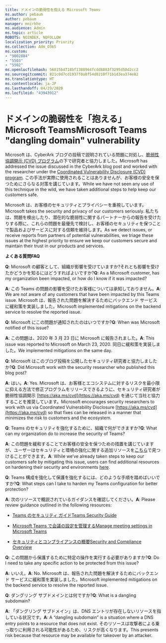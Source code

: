 ```yaml
---
title: ドメインの脆弱性を抱える Microsoft Teams
ms.author: pebaum
author: pebaum
manager: mnirkhe
ms.audience: Admin
ms.topic: article
ROBOTS: NOINDEX, NOFOLLOW
localization_priority: Priority
ms.collection: Adm_O365
ms.custom:
- "9002884"
- "5503"
- "5502"
ms.openlocfilehash: 56015b4718bf1388964fcdd8883f3295d50d2cc2
ms.sourcegitcommit: 821c0d7cd1937f0a8f54d0210f71b1d3ea374e82
ms.translationtype: HT
ms.contentlocale: ja-JP
ms.lasthandoff: 04/29/2020
ms.locfileid: "43943912"
---
```

# <a name="microsoft-teams-dangling-domain-vulnerability"></a><span data-ttu-id="b8a26-102">ドメインの脆弱性を「抱える」 Microsoft Teams</span><span class="sxs-lookup"><span data-stu-id="b8a26-102">Microsoft Teams "dangling domain" vulnerability</span></span>

<span data-ttu-id="b8a26-103">Microsoft は、CyberArk ブログの投稿で説明されている問題に対処し、[脆弱性協調開示 (CVD) プログラム](https://aka.ms/cvd)の下で研究者と協力しました。</span><span class="sxs-lookup"><span data-stu-id="b8a26-103">Microsoft has addressed the issue discussed in the CyberArk blog post and worked with the researcher under the [Coordinated Vulnerability Disclosure (CVD) program](https://aka.ms/cvd).</span></span> <span data-ttu-id="b8a26-104">この手法が実際に使用されることはありませんが、お客様の安全を保つためにさらなる対策を講じています。</span><span class="sxs-lookup"><span data-stu-id="b8a26-104">While we have not seen any use of this technique in the wild, we have taken additional steps to help keep our customers safe.</span></span>

<span data-ttu-id="b8a26-105">Microsoft は、お客様のセキュリティとプライバシーを重視しています。</span><span class="sxs-lookup"><span data-stu-id="b8a26-105">Microsoft takes the security and privacy of our customers seriously.</span></span> <span data-ttu-id="b8a26-106">私たちは、問題を検出したり、潜在的な脆弱性に関するパートナーからの報告を受けたりする際に、これらの問題を最優先で検討し、お客様のセキュリティを保つことで製品およびサービスに対する信頼を維持します。</span><span class="sxs-lookup"><span data-stu-id="b8a26-106">As we detect issues, or receive reports from partners of potential vulnerabilities, we triage these issues at the highest priority to ensure we keep our customers secure and maintain their trust in our products and services.</span></span>

<span data-ttu-id="b8a26-107">**よくある質問**</span><span class="sxs-lookup"><span data-stu-id="b8a26-107">**FAQ**</span></span>

<span data-ttu-id="b8a26-108">**Q**: Microsoft の顧客として、組織が影響を受けていますか?それとも影響を受けたかどうかを知るにはどうすればよいですか?</span><span class="sxs-lookup"><span data-stu-id="b8a26-108">**Q**: As a Microsoft customer, has my organization been impacted, or how do I know if it was impacted?</span></span>

<span data-ttu-id="b8a26-109">**A**: この Teams の問題の影響を受けたお客様については承知しておりません。</span><span class="sxs-lookup"><span data-stu-id="b8a26-109">**A**: We are not aware of any customers that have been impacted by this Teams issue.</span></span> <span data-ttu-id="b8a26-110">Microsoft は、報告された問題を解決するためにバックエンド サービスに緩和策を実装しました。</span><span class="sxs-lookup"><span data-stu-id="b8a26-110">Microsoft implemented mitigations on the backend service to resolve the reported issue.</span></span>

<span data-ttu-id="b8a26-111">**Q**: Microsoft にこの問題が通知されたのはいつですか?</span><span class="sxs-lookup"><span data-stu-id="b8a26-111">**Q**: When was Microsoft notified of this issue?</span></span>

<span data-ttu-id="b8a26-112">**A**: この問題は、2020 年 3 月 23 日に Microsoft に報告されました。</span><span class="sxs-lookup"><span data-stu-id="b8a26-112">**A**: This issue was reported to Microsoft on March 23, 2020.</span></span> <span data-ttu-id="b8a26-113">同日に緩和策を実装しました。</span><span class="sxs-lookup"><span data-stu-id="b8a26-113">We implemented mitigations on the same day.</span></span>

<span data-ttu-id="b8a26-114">**Q**: Microsoft はこのブログ投稿を公開したセキュリティ研究者と協力しましたか?</span><span class="sxs-lookup"><span data-stu-id="b8a26-114">**Q**: Did Microsoft work with the security researcher who published this blog post?</span></span>

<span data-ttu-id="b8a26-115">**A**: はい。</span><span class="sxs-lookup"><span data-stu-id="b8a26-115">**A**: Yes.</span></span> <span data-ttu-id="b8a26-116">Microsoft は、お客様とエコシステムに対するリスクを最小限に抑える方法で修正プログラムをリリースできるように、セキュリティ研究者が脆弱性協調開示 [https://aka.ms/cvd](https://aka.ms/cvd) を通じて当社と協力することを推奨しています。</span><span class="sxs-lookup"><span data-stu-id="b8a26-116">Microsoft encourages security researchers to work with us via Coordinated Vulnerability Disclosure [https://aka.ms/cvd](https://aka.ms/cvd) so that fixes can be released in a manner that minimizes the risk to customers and the ecosystem.</span></span>  

<span data-ttu-id="b8a26-117">**Q**: Teams のセキュリティを強化するために、組織で何ができますか?</span><span class="sxs-lookup"><span data-stu-id="b8a26-117">**Q**: What can my organization do to increase the security of Teams?</span></span>  

<span data-ttu-id="b8a26-118">**A**: この問題を緩和することでお客様の安全を保つための措置を講じていますが、ユーザーはセキュリティと環境の強化に関する追加リソースを[こちら](https://www.microsoft.com/microsoft-365/blog/2020/04/06/it-professionals-privacy-security-microsoft-teams/)で見つけることができます。</span><span class="sxs-lookup"><span data-stu-id="b8a26-118">**A**: While we’ve already taken steps to keep our customers safe by mitigating this issue, users can find additional resources on hardening their security and environments [here](https://www.microsoft.com/microsoft-365/blog/2020/04/06/it-professionals-privacy-security-microsoft-teams/).</span></span>  

<span data-ttu-id="b8a26-119">**Q**: Teams 構成を強化して保護を強化するには、どのような手順を踏めばいいですか?</span><span class="sxs-lookup"><span data-stu-id="b8a26-119">**Q**: What steps can I take to harden my Teams configuration for better protection?</span></span>

<span data-ttu-id="b8a26-120">**A**: 次のリソースで概説されているガイダンスを確認してください。</span><span class="sxs-lookup"><span data-stu-id="b8a26-120">**A**: Please review guidance outlined in the following resources:</span></span> 

- [<span data-ttu-id="b8a26-121">Teams のセキュリティ ガイド</span><span class="sxs-lookup"><span data-stu-id="b8a26-121">Teams Security Guide</span></span>](https://docs.microsoft.com/microsoftteams/teams-security-guide)

- [<span data-ttu-id="b8a26-122">Microsoft Teams で会議の設定を管理する</span><span class="sxs-lookup"><span data-stu-id="b8a26-122">Manage meeting settings in Microsoft Teams</span></span>](https://docs.microsoft.com/microsoftteams/meeting-settings-in-teams)

- [<span data-ttu-id="b8a26-123">セキュリティとコンプライアンスの概要</span><span class="sxs-lookup"><span data-stu-id="b8a26-123">Security and Compliance Overview</span></span>](https://docs.microsoft.com/microsoftteams/security-compliance-overview)

<span data-ttu-id="b8a26-124">**Q**: この問題から保護するために特定の操作を実行する必要がありますか?</span><span class="sxs-lookup"><span data-stu-id="b8a26-124">**Q**: Do I need to take any specific action to be protected from this issue?</span></span>

<span data-ttu-id="b8a26-125">**A**: いいえ。</span><span class="sxs-lookup"><span data-stu-id="b8a26-125">**A**: No.</span></span> <span data-ttu-id="b8a26-126">Microsoft は、報告された問題を解決するためにバックエンド サービスに緩和策を実装しました。</span><span class="sxs-lookup"><span data-stu-id="b8a26-126">Microsoft implemented mitigations on the backend service to resolve the reported issue.</span></span>

<span data-ttu-id="b8a26-127">**Q**: ダングリング サブドメインとは何ですか?</span><span class="sxs-lookup"><span data-stu-id="b8a26-127">**Q**: What is a dangling subdomain?</span></span>

<span data-ttu-id="b8a26-128">**A**: 「ダングリング サブドメイン」は、DNS エントリが存在しないリソースを指している状況です。</span><span class="sxs-lookup"><span data-stu-id="b8a26-128">**A**:  A “dangling subdomain” is a situation where a DNS entry points to a resource that does not exist.</span></span>  <span data-ttu-id="b8a26-129">そのリソースは攻撃者による乗っ取りに利用される可能性があるため、リスクが高くなります。</span><span class="sxs-lookup"><span data-stu-id="b8a26-129">This presents risk because that resource may be available for takeover by an attacker.</span></span>
